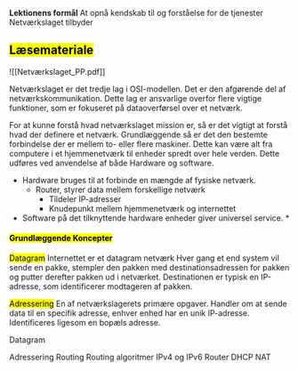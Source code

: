 **Lektionens formål**
At opnå kendskab til og forståelse for de tjenester Netværkslaget tilbyder

## <mark class="hltr-orange">Læsemateriale</mark>
![[Netværkslaget_PP.pdf]]

Netværkslaget er det tredje lag i OSI-modellen. Det er den afgørende del af netværkskommunikation. Dette lag er ansvarlige overfor flere vigtige funktioner, som er fokuseret på dataoverførsel over et netværk. 

For at kunne forstå hvad netværkslaget mission er, så er det vigtigt at forstå hvad der definere et netværk. Grundlæggende så er det den bestemte forbindelse der er mellem to- eller flere maskiner. Dette kan være alt fra computere i et hjemmenetværk til enheder spredt over hele verden. 
Dette udføres ved anvendelse af både Hardware og software.
* Hardware bruges til at forbinde en mængde af fysiske netværk. 
	- Router, styrer data mellem forskellige netværk
		- Tildeler IP-adresser
		- Knudepunkt mellem hjemmenetværk og internettet
* Software på det tilknyttende hardware enheder giver universel service. 
	* 
#### <mark class="hltr-red">Grundlæggende Koncepter</mark>

<mark class="hltr-red">Datagram</mark>
Internettet er et datagram netværk
Hver gang et end system vil sende en pakke, stempler den pakken med destinationsadressen
for pakken og putter derefter pakken ud i netværket. Destinationen er typisk en IP-adresse, som identificerer modtageren af pakken.

<mark class="hltr-red">Adressering</mark>
En af netværkslagerets primære opgaver. 
Handler om at sende data til en specifik adresse, enhver enhed har en unik IP-adresse. Identificeres ligesom en bopæls adresse. 





Datagram

Adressering
Routing 
Routing algoritmer
IPv4 og IPv6
Router
DHCP
NAT

